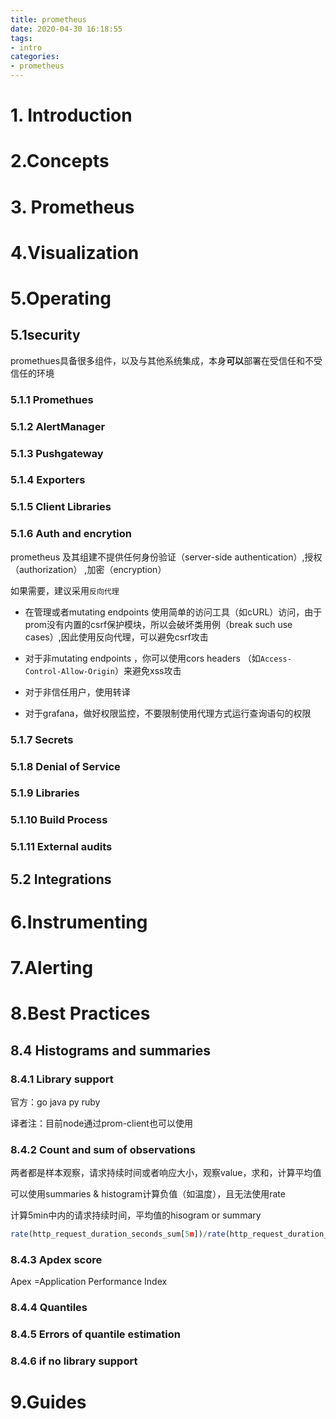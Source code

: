 ```yaml
---
title: prometheus
date: 2020-04-30 16:18:55
tags:
- intro
categories:
- prometheus
---
```

# 1. Introduction

# 2.Concepts

# 3. Prometheus

# 4.Visualization

# 5.Operating

## 5.1security

promethues具备很多组件，以及与其他系统集成，本身**可以**部署在受信任和不受信任的环境

### 5.1.1 Promethues

### 5.1.2 AlertManager

### 5.1.3 Pushgateway

### 5.1.4 Exporters

### 5.1.5 Client Libraries

### 5.1.6 Auth and encrytion

prometheus 及其组建不提供任何身份验证（server-side authentication）,授权（authorization） ,加密（encryption）

如果需要，建议采用`反向代理`

- 在管理或者mutating endpoints 使用简单的访问工具（如cURL）访问，由于prom没有内置的csrf保护模块，所以会破坏类用例（break such use cases）,因此使用反向代理，可以避免csrf攻击

- 对于非mutating endpoints ，你可以使用cors headers （如`Access-Control-Allow-Origin`）来避免xss攻击

- 对于非信任用户，使用转译
- 对于grafana，做好权限监控，不要限制使用代理方式运行查询语句的权限

### 5.1.7 Secrets

### 5.1.8 Denial of Service

### 5.1.9 Libraries

### 5.1.10 Build Process

### 5.1.11 External audits



## 5.2 Integrations

# 6.Instrumenting

# 7.Alerting

# 8.Best Practices

## 8.4 Histograms and summaries

### 8.4.1 Library support

官方：go java py ruby

译者注：目前node通过prom-client也可以使用

### 8.4.2 Count and sum of observations

两者都是样本观察，请求持续时间或者响应大小，观察value，求和，计算平均值

可以使用summaries & histogram计算负值（如温度），且无法使用rate

计算5min中内的请求持续时间，平均值的hisogram or summary

```js
rate(http_request_duration_seconds_sum[5m])/rate(http_request_duration_seconds_count[5m])
```



### 8.4.3 Apdex score

Apex =Application Performance Index



### 8.4.4 Quantiles

### 8.4.5 Errors of quantile estimation

### 8.4.6 if no library support

# 9.Guides



